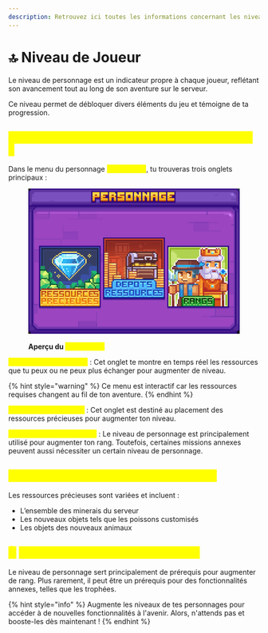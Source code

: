 ```yaml
---
description: Retrouvez ici toutes les informations concernant les niveaux de joueur
---
```


# 🔝 Niveau de Joueur

Le niveau de personnage est un indicateur propre à chaque joueur, reflétant son avancement tout au long de son aventure sur le serveur.

Ce niveau permet de débloquer divers éléments du jeu et témoigne de ta progression.

## <mark style="color:yellow;">C</mark><mark style="color:yellow;">**omment débloquer les niveaux de personnage ?**</mark>

Dans le menu du personnage <mark style="color:yellow;">**`/personnage`**</mark>, tu trouveras trois onglets principaux :

<figure><img src="../.gitbook/assets/image (11).png" alt=""><figcaption><p><strong>Aperçu du </strong><mark style="color:yellow;"><strong><code>/personnage</code></strong></mark></p></figcaption></figure>

<mark style="color:yellow;">**Ressources Précieuses**</mark> : Cet onglet te montre en temps réel les ressources que tu peux ou ne peux plus échanger pour augmenter de niveau.

{% hint style="warning" %}
Ce menu est interactif car les ressources requises changent au fil de ton aventure.
{% endhint %}

<mark style="color:yellow;">**Dépôts de Ressources**</mark> : Cet onglet est destiné au placement des ressources précieuses pour augmenter ton niveau.

<mark style="color:yellow;">**Redirection vers les rangs**</mark> : Le niveau de personnage est principalement utilisé pour augmenter ton rang. Toutefois, certaines missions annexes peuvent aussi nécessiter un certain niveau de personnage.

## <mark style="color:yellow;">Q</mark><mark style="color:yellow;">**uelles sont les ressources précieuses ?**</mark>

Les ressources précieuses sont variées et incluent :

* L’ensemble des minerais du serveur
* Les nouveaux objets tels que les poissons customisés
* Les objets des nouveaux animaux

## <mark style="color:yellow;">À</mark> <mark style="color:yellow;">**quoi sert le niveau de personnage ?**</mark>

Le niveau de personnage sert principalement de prérequis pour augmenter de rang. Plus rarement, il peut être un prérequis pour des fonctionnalités annexes, telles que les trophées.

{% hint style="info" %}
Augmente les niveaux de tes personnages pour accéder à de nouvelles fonctionnalités à l'avenir. Alors, n'attends pas et booste-les dès maintenant !
{% endhint %}
